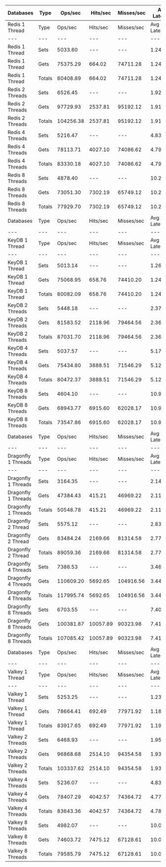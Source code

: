 | Databases | Type | Ops/sec | Hits/sec | Misses/sec | Avg Latency | p50 Latency | p99 Latency | p99.9 Latency | KB/sec |
| --- | --- | --- | --- | --- | --- | --- | --- | --- | --- |
| Redis 1 Thread | Type | Ops/sec | Hits/sec | Misses/sec | Avg Latency | p50 Latency | p99 Latency | p99.9 Latency | KB/sec |
| --- | --- | --- | --- | --- | --- | --- | --- | --- | --- |
Redis 1 Thread | Sets | 5033.60 | --- | --- | 1.24850 | 1.11100 | 2.36700 | 6.49500 | 2751.96 |
Redis 1 Thread | Gets | 75375.29 | 664.02 | 74711.28 | 1.24314 | 1.11100 | 2.35100 | 5.43900 | 3266.61 |
Redis 1 Thread | Totals | 80408.89 | 664.02 | 74711.28 | 1.24348 | 1.11100 | 2.35100 | 5.50300 | 6018.57 |
Redis 2 Threads | Sets | 6526.45 | --- | --- | 1.92666 | 1.82300 | 3.39100 | 9.98300 | 3568.14 |
Redis 2 Threads | Gets | 97729.93 | 2537.81 | 95192.12 | 1.91756 | 1.82300 | 3.37500 | 9.59900 | 5078.78 |
Redis 2 Threads | Totals | 104256.38 | 2537.81 | 95192.12 | 1.91813 | 1.82300 | 3.37500 | 9.66300 | 8646.92 |
Redis 4 Threads | Sets | 5216.47 | --- | --- | 4.83560 | 4.73500 | 9.47100 | 20.60700 | 2851.95 |
Redis 4 Threads | Gets | 78113.71 | 4027.10 | 74086.62 | 4.79534 | 4.73500 | 9.40700 | 15.29500 | 5064.57 |
Redis 4 Threads | Totals | 83330.18 | 4027.10 | 74086.62 | 4.79786 | 4.73500 | 9.40700 | 15.48700 | 7916.53 |
Redis 8 Threads | Sets | 4878.40 | --- | --- | 10.29826 | 9.91900 | 23.93500 | 47.10300 | 2667.12 |
Redis 8 Threads | Gets | 73051.30 | 7302.19 | 65749.12 | 10.23066 | 9.91900 | 22.14300 | 44.28700 | 6514.75 |
Redis 8 Threads | Totals | 77929.70 | 7302.19 | 65749.12 | 10.23490 | 9.91900 | 22.27100 | 44.28700 | 9181.87 |
| Databases | Type | Ops/sec | Hits/sec | Misses/sec | Avg Latency | p50 Latency | p99 Latency | p99.9 Latency | KB/sec |
| --- | --- | --- | --- | --- | --- | --- | --- | --- | --- |
| KeyDB 1 Thread | Type | Ops/sec | Hits/sec | Misses/sec | Avg Latency | p50 Latency | p99 Latency | p99.9 Latency | KB/sec |
| --- | --- | --- | --- | --- | --- | --- | --- | --- | --- |
KeyDB 1 Thread | Sets | 5013.14 | --- | --- | 1.26592 | 1.28700 | 2.23900 | 7.29500 | 2740.78 |
KeyDB 1 Thread | Gets | 75068.95 | 658.76 | 74410.20 | 1.24524 | 1.28700 | 2.14300 | 5.50300 | 3252.04 |
KeyDB 1 Thread | Totals | 80082.09 | 658.76 | 74410.20 | 1.24653 | 1.28700 | 2.15900 | 6.01500 | 5992.82 |
KeyDB 2 Threads | Sets | 5448.18 | --- | --- | 2.37968 | 2.22300 | 4.70300 | 11.00700 | 2978.63 |
KeyDB 2 Threads | Gets | 81583.52 | 2118.96 | 79464.56 | 2.36113 | 2.22300 | 4.57500 | 10.62300 | 4239.91 |
KeyDB 2 Threads | Totals | 87031.70 | 2118.96 | 79464.56 | 2.36229 | 2.22300 | 4.57500 | 10.68700 | 7218.54 |
KeyDB 4 Threads | Sets | 5037.57 | --- | --- | 5.17715 | 5.02300 | 10.36700 | 20.35100 | 2754.14 |
KeyDB 4 Threads | Gets | 75434.80 | 3888.51 | 71546.29 | 5.12361 | 5.02300 | 10.17500 | 16.76700 | 4890.64 |
KeyDB 4 Threads | Totals | 80472.37 | 3888.51 | 71546.29 | 5.12696 | 5.02300 | 10.17500 | 17.02300 | 7644.79 |
KeyDB 8 Threads | Sets | 4604.10 | --- | --- | 10.99786 | 10.68700 | 24.44700 | 47.87100 | 2517.15 |
KeyDB 8 Threads | Gets | 68943.77 | 6915.60 | 62028.17 | 10.97614 | 10.62300 | 24.83100 | 47.61500 | 6160.50 |
KeyDB 8 Threads | Totals | 73547.86 | 6915.60 | 62028.17 | 10.97750 | 10.62300 | 24.83100 | 47.61500 | 8677.66 |
| Databases | Type | Ops/sec | Hits/sec | Misses/sec | Avg Latency | p50 Latency | p99 Latency | p99.9 Latency | KB/sec |
| --- | --- | --- | --- | --- | --- | --- | --- | --- | --- |
| Dragonfly 1 Threads | Type | Ops/sec | Hits/sec | Misses/sec | Avg Latency | p50 Latency | p99 Latency | p99.9 Latency | KB/sec |
| --- | --- | --- | --- | --- | --- | --- | --- | --- | --- |
Dragonfly 1 Threads | Sets | 3164.35 | --- | --- | 2.14771 | 1.87100 | 4.67100 | 15.35900 | 1730.01 |
Dragonfly 1 Threads | Gets | 47384.43 | 415.21 | 46969.22 | 2.11153 | 1.86300 | 4.60700 | 8.31900 | 2052.42 |
Dragonfly 1 Threads | Totals | 50548.78 | 415.21 | 46969.22 | 2.11380 | 1.86300 | 4.60700 | 8.57500 | 3782.43 |
Dragonfly 2 Thread | Sets | 5575.12 | --- | --- | 2.83875 | 2.73500 | 8.03100 | 20.60700 | 3048.03 |
Dragonfly 2 Thread | Gets | 83484.24 | 2169.66 | 81314.58 | 2.77594 | 2.71900 | 7.45500 | 14.07900 | 4339.36 |
Dragonfly 2 Thread | Totals | 89059.36 | 2169.66 | 81314.58 | 2.77987 | 2.71900 | 7.48700 | 14.65500 | 7387.39 |
Dragonfly 4 Threads | Sets | 7386.53 | --- | --- | 3.46259 | 3.58300 | 8.63900 | 18.43100 | 4038.37 |
Dragonfly 4 Threads | Gets | 110609.20 | 5692.65 | 104916.56 | 3.44689 | 3.58300 | 8.51100 | 18.04700 | 7166.55 |
Dragonfly 4 Threads | Totals | 117995.74 | 5692.65 | 104916.56 | 3.44787 | 3.58300 | 8.51100 | 18.04700 | 11204.93 |
Dragonfly 8 Threads | Sets | 6703.55 | --- | --- | 7.40947 | 7.03900 | 23.55100 | 59.13500 | 3664.97 |
Dragonfly 8 Threads | Gets | 100381.87 | 10057.89 | 90323.98 | 7.41328 | 7.03900 | 23.80700 | 59.39100 | 8964.04 |
Dragonfly 8 Threads | Totals | 107085.42 | 10057.89 | 90323.98 | 7.41304 | 7.03900 | 23.80700 | 59.39100 | 12629.01 |
| Databases | Type | Ops/sec | Hits/sec | Misses/sec | Avg Latency | p50 Latency | p99 Latency | p99.9 Latency | KB/sec |
| --- | --- | --- | --- | --- | --- | --- | --- | --- | --- |
| Valkey 1 Thread | Type | Ops/sec | Hits/sec | Misses/sec | Avg Latency | p50 Latency | p99 Latency | p99.9 Latency | KB/sec |
| --- | --- | --- | --- | --- | --- | --- | --- | --- | --- |
Valkey 1 Thread | Sets | 5253.25 | --- | --- | 1.23038 | 1.11900 | 2.09500 | 13.75900 | 2872.05 |
Valkey 1 Thread | Gets | 78664.41 | 692.49 | 77971.92 | 1.18897 | 1.11900 | 2.02300 | 5.31100 | 3408.90 |
Valkey 1 Thread | Totals | 83917.65 | 692.49 | 77971.92 | 1.19156 | 1.11900 | 2.03100 | 6.01500 | 6280.94 |
Valkey 2 Threads | Sets | 6468.93 | --- | --- | 1.95457 | 1.83100 | 3.45500 | 11.19900 | 3536.70 |
Valkey 2 Threads | Gets | 96868.68 | 2514.10 | 94354.58 | 1.93273 | 1.83100 | 3.39100 | 9.98300 | 5033.34 |
Valkey 2 Threads | Totals | 103337.62 | 2514.10 | 94354.58 | 1.93410 | 1.83100 | 3.39100 | 10.11100 | 8570.04 |
Valkey 4 Threads | Sets | 5236.07 | --- | --- | 4.83508 | 4.70300 | 9.53500 | 21.75900 | 2862.67 |
Valkey 4 Threads | Gets | 78407.29 | 4042.57 | 74364.72 | 4.77769 | 4.70300 | 9.34300 | 16.19100 | 5083.78 |
Valkey 4 Threads | Totals | 83643.36 | 4042.57 | 74364.72 | 4.78129 | 4.70300 | 9.40700 | 16.51100 | 7946.45 |
Valkey 8 Threads | Sets | 4982.07 | --- | --- | 10.04007 | 9.72700 | 21.50300 | 42.23900 | 2723.80 |
Valkey 8 Threads | Gets | 74603.72 | 7475.12 | 67128.61 | 10.02048 | 9.72700 | 21.50300 | 43.51900 | 6662.12 |
Valkey 8 Threads | Totals | 79585.79 | 7475.12 | 67128.61 | 10.02171 | 9.72700 | 21.50300 | 43.51900 | 9385.92 |
